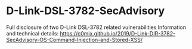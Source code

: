 # D-Link-DSL-3782-SecAdvisory
Full disclosure of two D-Link DSL-3782 related vulnerabilities
Information and technical details: https://c0mix.github.io/2019/D-Link-DIR-3782-SecAdvisory-OS-Command-Injection-and-Stored-XSS/
